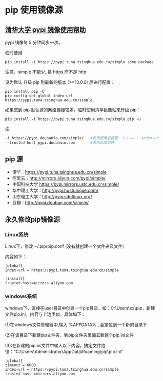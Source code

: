 # pip 使用镜像源

## [清华大学 pypi 镜像使用帮助](https://mirrors.tuna.tsinghua.edu.cn/help/pypi/)
pypi 镜像每 5 分钟同步一次。

临时使用
```
pip install -i https://pypi.tuna.tsinghua.edu.cn/simple some-package
```
注意，simple 不能少, 是 https 而不是 http

设为默认
升级 pip 到最新的版本 (>=10.0.0) 后进行配置：
```
pip install pip -U
pip config set global.index-url https://pypi.tuna.tsinghua.edu.cn/simple
```
如果您到 pip 默认源的网络连接较差，临时使用清华镜像站来升级 pip：
```
pip install -i https://pypi.tuna.tsinghua.edu.cn/simple pip -U
```

注:
```bash
-i https://pypi.doubanio.com/simple/   #表示使用豆瓣源 （-i == --index-url）
--trusted-host pypi.doubanio.com       #表示添加信任

```

## pip 源

- 清华：https://pypi.tuna.tsinghua.edu.cn/simple
- 阿里云：http://mirrors.aliyun.com/pypi/simple/
- 中国科技大学 https://pypi.mirrors.ustc.edu.cn/simple/
- 华中理工大学：http://pypi.hustunique.com/
- 山东理工大学：http://pypi.sdutlinux.org/
- 豆瓣：http://pypi.douban.com/simple/

## 永久修改pip镜像源

### Linux系统

Linux下，修改 ~/.pip/pip.conf (没有就创建一个文件夹及文件)

内容如下：
```
[global]
index-url = https://pypi.tuna.tsinghua.edu.cn/simple

[install]
trusted-host=mirrors.aliyun.com
```

### windows系统
windows下，直接在user目录中创建一个pip目录，如：C:\Users\xx\pip，新建文件pip.ini。内容与上边类似。具体如下：

(1)在windows文件管理器中,输入 %APPDATA% , 会定位到一个新的目录下

(2)在该目录下新建pip文件夹，到pip文件夹里面去新建个pip.ini文件

(3):在新建的pip.ini文件中输入以下内容，搞定文件路径："C:\Users\Administrator\AppData\Roaming\pip\pip.ini"
```
[global]
timeout = 6000
index-url = https://pypi.tuna.tsinghua.edu.cn/simple
trusted-host =mirrors.aliyun.com
```


